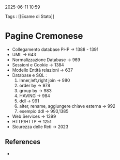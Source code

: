 2025-06-11 10:59

Tags : [[Esame di Stato]]

# Pagine Cremonese

- Collegamento database PHP -> 1388 - 1391
- UML -> 643
- Normalizzazione Database -> 969
- Sessioni e Cookie -> 1384
- Modello Entità relazioni -> 637
- Database e SQL :
	1. Inner,left,right join -> 980
	2. order by -> 978
	3. group by -> 983
	4. HAVING -> 984
	5. ddl -> 991
	6. alter, rename, aggiungere chiave esterna -> 992
	7. esempio ddl -> 993,1385
- Web Services -> 1399
- HTTP/HTTP -> 1251
- Sicurezza delle Reti -> 2023

## References

- 